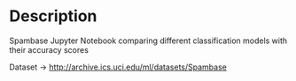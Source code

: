 # Description

Spambase Jupyter Notebook comparing different classification models with their accuracy scores 

Dataset -> http://archive.ics.uci.edu/ml/datasets/Spambase
